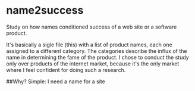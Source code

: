 # name2success
Study on how names conditioned success of a web site or a software product.

It's basically a sigle file (this) with a list of product names, each one assigned to a different category. The categories describe the influx of the name in determining the fame of the product.  I chose to conduct the study only over products of the internet market, because it's the only market where I feel confident for doing such a research.

##Why?
Simple: I need a name for a site 
